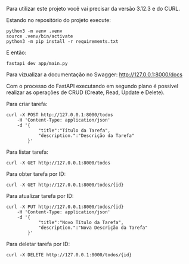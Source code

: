 Para utilizar este projeto você vai precisar da versão 3.12.3 e do CURL.

Estando no repositório do projeto execute:
```
python3 -m venv .venv
source .venv/bin/activate
python3 -m pip install -r requirements.txt
```

E então:
```
fastapi dev app/main.py
```

Para vizualizar a documentação no Swagger:
http://127.0.0.1:8000/docs

Com o processo do FastAPI executando em segundo plano é possível realizar as operações de CRUD (Create, Read, Update e Delete).

Para criar tarefa:
```
curl -X POST http://127.0.0.1:8000/todos
    -H 'Content-Type: application/json'
    -d '{
            "title":"Título da Tarefa",
            "description.":"Descrição da Tarefa"
        }'
```

Para listar tarefa:
```
curl -X GET http://127.0.0.1:8000/todos
```

Para obter tarefa por ID:
```
curl -X GET http://127.0.0.1:8000/todos/{id}
```

Para atualizar tarefa por ID:
```
curl -X PUT http://127.0.0.1:8000/todos/{id}
    -H 'Content-Type: application/json'
    -d '{
            "title":"Novo Título da Tarefa",
            "description.":"Nova Descrição da Tarefa"
        }'
```

Para deletar tarefa por ID:
```
curl -X DELETE http://127.0.0.1:8000/todos/{id}
```
